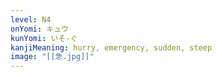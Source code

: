 ```yaml
---
level: N4
onYomi: キュウ
kunYomi: いそ-ぐ
kanjiMeaning: hurry, emergency, sudden, steep
image: "[[急.jpg]]"
---
```

